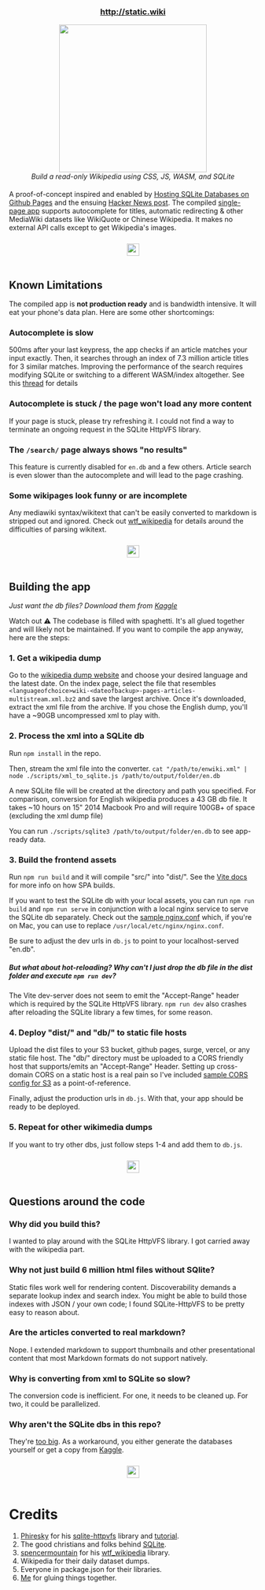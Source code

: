<div align="center">
  <h3><a href='http://static.wiki'><b>http://static.wiki</b></a></h3>
  <img src="http://static.wiki/screenshot.png?4" width="300"/>
  <div><em>Build a read-only Wikipedia using CSS, JS, WASM, and SQLite</em></div>
</div>

<img src="https://img.spacergif.org/v1/spacer.gif" width="1" height="5">

A proof-of-concept inspired and enabled by [Hosting SQLite Databases on Github Pages](https://phiresky.github.io/blog/2021/hosting-sqlite-databases-on-github-pages/) and the ensuing [Hacker News post](https://news.ycombinator.com/item?id=27016630). 
The compiled [single-page app](https://en.wikipedia.org/wiki/Single-page_application) supports autocomplete for titles, automatic redirecting & other MediaWiki datasets like WikiQuote or Chinese Wikipedia. 
It makes no external API calls except to get Wikipedia's images.

<img src="https://img.spacergif.org/v1/spacer.gif" width="1" height="10">
<div align="center"><img height="25px" src="https://svgsilh.com/svg/2461548.svg"/></div>
<img src="https://img.spacergif.org/v1/spacer.gif" width="1" height="10">
<img src="https://img.spacergif.org/v1/spacer.gif" width="1" height="10">


## Known Limitations
The compiled app is **not production ready** and is bandwidth intensive. It will eat your phone's data plan. Here are some other shortcomings:

### Autocomplete is slow
500ms after your last keypress, the app checks if an article matches your input exactly. 
Then, it searches through an index of 7.3 million article titles for 3 similar matches. 
Improving the performance of the search requires modifying SQLite or switching to a different WASM/index altogether. 
See this [thread](https://github.com/phiresky/sql.js-httpvfs/issues/10) for details

### Autocomplete is stuck / the page won't load any more content
If your page is stuck, please try refreshing it. 
I could not find a way to terminate an ongoing request in the SQLite HttpVFS library.

### The `/search/` page always shows "no results"
This feature is currently disabled for `en.db` and a few others. 
Article search is even slower than the autocomplete and will lead to the page crashing.

### Some wikipages look funny or are incomplete
Any mediawiki syntax/wikitext that can't be easily converted to markdown is stripped out and ignored.
Check out [wtf_wikipedia](https://github.com/spencermountain/wtf_wikipedia) for details around the difficulties of parsing wikitext.

<img src="https://img.spacergif.org/v1/spacer.gif" width="1" height="10">
<div align="center"><img height="25px" src="https://svgsilh.com/svg/2461548.svg"/></div>
<img src="https://img.spacergif.org/v1/spacer.gif" width="1" height="10">
<img src="https://img.spacergif.org/v1/spacer.gif" width="1" height="10">


## Building the app
*Just want the db files? Download them from [Kaggle](https://www.kaggle.com/segfall/markdownlike-wikipedia-dumps-in-sqlite)*

Watch out ⚠️ The codebase is filled with spaghetti. It's all glued together and will likely not be maintained. 
If you want to compile the app anyway, here are the steps:

### 1. Get a wikipedia dump
Go to the [wikipedia dump website](https://dumps.wikimedia.org/) and choose your desired language and the latest date.
On the index page, select the file that resembles `<languageofchoice>wiki-<dateofbackup>-pages-articles-multistream.xml.bz2` and save the largest archive.
Once it's downloaded, extract the xml file from the archive. If you chose the English dump, you'll have a ~90GB uncompressed xml to play with.

### 2. Process the xml into a SQLite db
Run `npm install` in the repo.

Then, stream the xml file into the converter.
`cat "/path/to/enwiki.xml" | node ./scripts/xml_to_sqlite.js /path/to/output/folder/en.db`

A new SQLite file will be created at the directory and path you specified.
For comparison, conversion for English wikipedia produces a 43 GB db file. It takes ~10 hours on 15" 2014 Macbook Pro and will require 100GB+ of space (excluding the xml dump file)

You can run `./scripts/sqlite3 /path/to/output/folder/en.db` to see app-ready data.

### 3. Build the frontend assets
Run `npm run build`  and it will compile "src/" into "dist/". See the [Vite docs](https://github.com/vitejs/vite) for more info on how SPA builds.

If you want to test the SQLite db with your local assets, you can
run `npm run build` and `npm run serve` in conjunction with a local nginx service to serve the SQLite db separately.
Check out the [sample nginx.conf](./nginx.conf) which, if you're on Mac, you can use to replace `/usr/local/etc/nginx/nginx.conf`.

Be sure to adjust the dev urls in `db.js` to point to your localhost-served "en.db". 

##### But what about hot-reloading? Why can't I just drop the db file in the dist folder and execute `npm run dev`?
The Vite dev-server does not seem to emit the "Accept-Range" header which is required by the SQLite HttpVFS library.
`npm run dev` also crashes after reloading the SQLite library a few times, for some reason.

### 4. Deploy "dist/" and "db/" to static file hosts
Upload the dist files to your S3 bucket, github pages, surge, vercel, or any static file host.
The "db/" directory must be uploaded to a CORS friendly host that supports/emits an "Accept-Range" Header.
Setting up cross-domain CORS on a static host is a real pain so I've included [sample CORS config for S3](./CORS.example) as a point-of-reference.

Finally, adjust the production urls in `db.js`. With that, your app should be ready to be deployed.

### 5. Repeat for other wikimedia dumps
If you want to try other dbs, just follow steps 1-4 and add them to `db.js`.

<img src="https://img.spacergif.org/v1/spacer.gif" width="1" height="10">
<div align="center"><img height="25px" src="https://svgsilh.com/svg/2461548.svg"/></div>
<img src="https://img.spacergif.org/v1/spacer.gif" width="1" height="10">
<img src="https://img.spacergif.org/v1/spacer.gif" width="1" height="10">



## Questions around the code

### Why did you build this?
I wanted to play around with the SQLite HttpVFS library. I got carried away with the wikipedia part.

### Why not just build 6 million html files without SQlite?
Static files work well for rendering content. Discoverability demands a separate lookup index and search index. 
You might be able to build those indexes with JSON / your own code; I found SQLite-HttpVFS to be pretty easy to reason about. 

### Are the articles converted to real markdown?
Nope. I extended markdown to support thumbnails and other presentational content that most Markdown formats do not support natively.

### Why is converting from xml to SQLite so slow?
The conversion code is inefficient. For one, it needs to be cleaned up. For two, it could be parallelized.

### Why aren't the SQLite dbs in this repo?
They're [too big](https://docs.github.com/en/github/managing-large-files/working-with-large-files/conditions-for-large-files).
As a workaround, you either generate the databases yourself or get a copy from [Kaggle](https://www.kaggle.com/segfall/markdownlike-wikipedia-dumps-in-sqlite).

<img src="https://img.spacergif.org/v1/spacer.gif" width="1" height="10">
<div align="center"><img height="25px" src="https://svgsilh.com/svg/2461548.svg"/></div>
<img src="https://img.spacergif.org/v1/spacer.gif" width="1" height="10">
<img src="https://img.spacergif.org/v1/spacer.gif" width="1" height="10">


# Credits 

1. [Phiresky](https://github.com/phiresky) for his [sqlite-httpvfs](https://github.com/phiresky/sql.js-httpvfs) library and [tutorial](https://phiresky.github.io/blog/2021/hosting-sqlite-databases-on-github-pages/). 
2. The good christians and folks behind [SQLite](https://www.sqlite.org/index.html).
3. [spencermountain](https://github.com/spencermountain) for his [wtf_wikipedia](https://github.com/spencermountain/wtf_wikipedia) library.
4. Wikipedia for their daily dataset dumps.
5. Everyone in package.json for their libraries.
6. [Me](https://www.linkedin.com/in/timothychambers/) for gluing things together.


<img src="https://img.spacergif.org/v1/spacer.gif" width="1" height="10">
<img src="https://img.spacergif.org/v1/spacer.gif" width="1" height="10">
